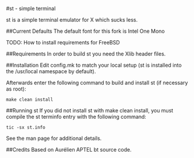 #st - simple terminal

st is a simple terminal emulator for X which sucks less.

##Current Defaults
The default font for this fork is Intel One Mono

TODO: How to install requirements for FreeBSD

##Requirements
In order to build st you need the Xlib header files.


##Installation
Edit config.mk to match your local setup (st is installed into
the /usr/local namespace by default).

Afterwards enter the following command to build and install st (if
necessary as root):

    make clean install


##Running st
If you did not install st with make clean install, you must compile
the st terminfo entry with the following command:

    tic -sx st.info

See the man page for additional details.

##Credits
Based on Aurélien APTEL <aurelien dot aptel at gmail dot com> bt source code.

